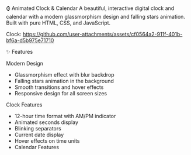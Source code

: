 ⌚ Animated Clock & Calendar
A beautiful, interactive digital clock and calendar with a modern glassmorphism design and falling stars animation. Built with pure HTML, CSS, and JavaScript.

Clock: https://github.com/user-attachments/assets/cf0564a2-911f-401b-bf6a-d5b975e71710

✨ Features


Modern Design

- Glassmorphism effect with blur backdrop
- Falling stars animation in the background
- Smooth transitions and hover effects
- Responsive design for all screen sizes

Clock Features

- 12-hour time format with AM/PM indicator
- Animated seconds display
- Blinking separators
- Current date display
- Hover effects on time units
- Calendar Features
